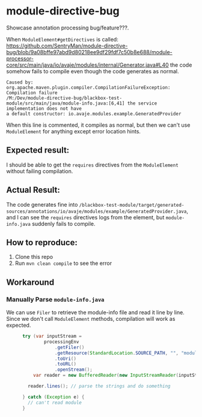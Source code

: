 # module-directive-bug
Showcase annotation processing bug/feature???.

When `ModuleElement#getDirectives` is called: https://github.com/SentryMan/module-directive-bug/blob/9a08bffe97abd9d80218ee9df29fdf7c50b8e688/module-processor-core/src/main/java/io/avaje/modules/internal/Generator.java#L40 the code somehow fails to compile even though the code generates as normal.

```
Caused by: org.apache.maven.plugin.compiler.CompilationFailureException: Compilation failure
/M:/Dev/module-directive-bug/blackbox-test-module/src/main/java/module-info.java:[6,41] the service implementation does not have 
a default constructor: io.avaje.modules.example.GeneratedProvider
```

When this line is commented, it compiles as normal, but then we can't use `ModuleElement` for anything except error location hints.

## Expected result:
I should be able to get the `requires` directives from the `ModuleElement` without failing compilation.

## Actual Result:
The code generates fine into `/blackbox-test-module/target/generated-sources/annotations/io/avaje/modules/example/GeneratedProvider.java`, and I can see the `requires` directives logs from the element, but `module-info.java` suddenly fails to compile. 

## How to reproduce:
1. Clone this repo
2. Run `mvn clean compile` to see the error

## Workaround
###  Manually Parse `module-info.java`

We can use `Filer` to retrieve the module-info file and read it line by line. Since we don't call `ModuleElement` methods, compilation will work as expected. 
```java
      try (var inputStream =
              processingEnv
                  .getFiler()
                  .getResource(StandardLocation.SOURCE_PATH, "", "module-info.java")
                  .toUri()
                  .toURL()
                  .openStream();
          var reader = new BufferedReader(new InputStreamReader(inputStream))) {

        reader.lines(); // parse the strings and do something

      } catch (Exception e) {
        // can't read module
      }
```
